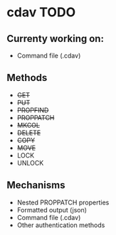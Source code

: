 # cdav TODO

## Currenty working on:
- Command file (.cdav)

## Methods

- ~~GET~~
- ~~PUT~~
- ~~PROPFIND~~
- ~~PROPPATCH~~
- ~~MKCOL~~
- ~~DELETE~~
- ~~COPY~~
- ~~MOVE~~
- LOCK
- UNLOCK

## Mechanisms

- Nested PROPPATCH properties
- Formatted output (json)
- Command file (.cdav)
- Other authentication methods
